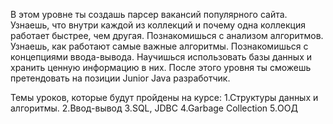 В этом уровне ты создашь парсер вакансий популярного сайта.
Узнаешь, что внутри каждой из коллекций и почему одна коллекция работает быстрее, чем другая.
Познакомишься с анализом алгоритмов.
Узнаешь, как работают самые важные алгоритмы.
Познакомишься с концепциями ввода-вывода.
Научишься использовать базы данных и хранить ценную информацию в них.
После этого уровня ты сможешь претендовать на позиции Junior Java разработчик.

Темы уроков, которые будут пройдены на курсе:
1.Структуры данных и алгоритмы.
2.Ввод-вывод
3.SQL, JDBC
4.Garbage Collection
5.ООД